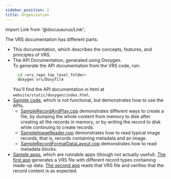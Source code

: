 ```yaml
---
sidebar_position: 2
title: Organization
---
```


import Link from '@docusaurus/Link';

The VRS documentation has different parts:

- This documentation, which describes the concepts, features, and principles of VRS.
- The <Link target="_blank" to="/doxygen/index.html">API Documentation</Link>, generated using Doxygen.  
  To generate the API documentation from the VRS code, run:
  ```bash
    cd <vrs_repo_top_level_folder>
    doxygen vrs/Doxyfile
  ```
  You'll find the API documentation in html at `website/static/doxygen/index.html`.
- [Sample code](https://github.com/facebookresearch/vrs/tree/main/sample_code), which is not functional, but demonstrates how to use the APIs.
  - [SampleRecordAndPlay.cpp](https://github.com/facebookresearch/vrs/blob/main/sample_code/SampleRecordAndPlay.cpp) demonstrates different ways to create a file, by dumping the whole content from memory to disk after creating all the records in memory, or by writing the record to disk while continuing to create records.
  - [SampleImageReader.cpp](https://github.com/facebookresearch/vrs/blob/main/sample_code/SampleImageReader.cpp) demonstrates how to read typical image records, that is, records containing metadata and an image.
  - [SampleRecordFormatDataLayout.cpp](https://github.com/facebookresearch/vrs/blob/main/sample_code/SampleRecordFormatDataLayout.cpp) demonstrates how to read metadata blocks.
- [Sample apps](https://github.com/facebookresearch/vrs/tree/main/sample_apps), which are runnable apps (though not actually useful). [The first app](https://github.com/facebookresearch/vrs/blob/main/sample_apps/SampleRecordingApp.cpp) generates a VRS file with different record types containing made-up data. [The second app](https://github.com/facebookresearch/vrs/blob/main/sample_apps/SamplePlaybackApp.cpp) reads that VRS file and verifies that the record content is as expected.

